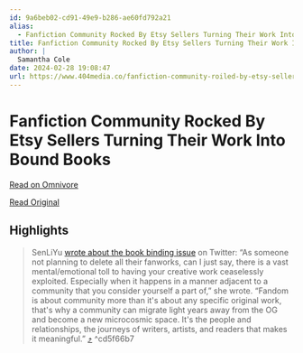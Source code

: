 ```yaml
---
id: 9a6beb02-cd91-49e9-b286-ae60fd792a21
alias:
  - Fanfiction Community Rocked By Etsy Sellers Turning Their Work Into Bound Books
title: Fanfiction Community Rocked By Etsy Sellers Turning Their Work Into Bound Books
author: |
  Samantha Cole
date: 2024-02-28 19:08:47
url: https://www.404media.co/fanfiction-community-roiled-by-etsy-sellers-turning-their-work-into-bound-books/
---
```


# Fanfiction Community Rocked By Etsy Sellers Turning Their Work Into Bound Books

[Read on Omnivore](https://omnivore.app/me/fanfiction-community-rocked-by-etsy-sellers-turning-their-work-i-18df11e8d13)

[Read Original](https://www.404media.co/fanfiction-community-roiled-by-etsy-sellers-turning-their-work-into-bound-books/)

## Highlights

> SenLiYu [wrote about the book binding issue](https://twitter.com/SenLinYuWrites/status/1761866371254906952?ref=404media.co) on Twitter: “As someone not planning to delete all their fanworks, can I just say, there is a vast mental/emotional toll to having your creative work ceaselessly exploited. Especially when it happens in a manner adjacent to a community that you consider yourself a part of,” she wrote. “Fandom is about community more than it's about any specific original work, that's why a community can migrate light years away from the OG and become a new microcosmic space. It's the people and relationships, the journeys of writers, artists, and readers that makes it meaningful.” [⤴️](https://omnivore.app/me/fanfiction-community-rocked-by-etsy-sellers-turning-their-work-i-18df11e8d13#cd5f66b7-e613-45b5-9ad7-26d0dba0fdb0)  ^cd5f66b7

